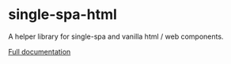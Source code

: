 # single-spa-html

A helper library for single-spa and vanilla html / web components.

[Full documentation](https://single-spa.js.org/docs/ecosystem-html-web-components.html)
